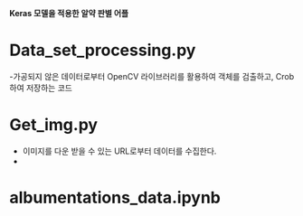 **Keras 모델을 적용한 알약 판별 어플**

# Data_set_processing.py 
   -가공되지 않은 데이터로부터 OpenCV 라이브러리를 활용하여 객체를 검출하고, Crob하여 저장하는 코드 
# Get_img.py 
   - 이미지를 다운 받을 수 있는 URL로부터 데이터를 수집한다.
   - 
# albumentations_data.ipynb

